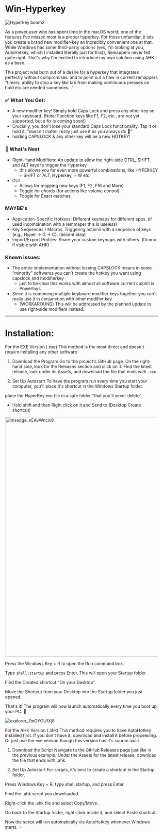 # Win-Hyperkey

![Hyperkey boom2](https://github.com/user-attachments/assets/957f22dc-c990-4216-a3ac-48b60db3394c)

As a power user who has spent time in the macOS world, one of the features I've missed most is a proper hyperkey. For those unfamiliar, it lets you create a brand new modifier-key an incredibly convenient one at that. While Windows has some third-party options (yes, I'm looking at you, AutoHotkey, which I installed literally just for this)), Remappers never felt quite right. That's why I'm excited to introduce my own solution using AHK as a base.

This project was born out of a desire for a hyperkey that integrates perfectly without compromises. and to point out a flaw in current remappers "timers, ability to stop a key like tab from making continuous presses on hold etc are needed sometimes..."

### ✅ What You Get:
  - A new modifier key! Simply hold Caps Lock and press any other key on your keyboard. (Note: Function keys like F1, F2, etc., are not yet supported, but a fix is coming soon!)
  - Crucially, you don't lose your standard Caps Lock functionality. Tap it or hold it, "doesn't matter really just use it as you always do 🥳"
  - holding CAPSLOCK & any other key will be a new HOTKEY!

### 🔰 What's Next

  - Right-Hand Modifiers: An update to allow the right-side CTRL, SHIFT, and ALT keys to trigger the Hyperkey
    - this allows you for even more powerful combinations, like HYPERKEY + SHIFT or ALT, Hyperkey, + W etc. 
  - GUI
    - Allows for mapping new keys (F1, F2, F16 and More)
    - Toggle for chords (for actions like volume control).
    - Toogle for Exact matches
   
### MAYBE's
 - Application-Specific Hotkeys: Different keymaps for different apps. (if used incombination with a remmaper this is useless)
 - Key Sequences / Macros: Triggering actions with a sequence of keys (e.g., Hyper -> G -> C). (decent idea)
 - Import/Export Profiles: Share your custom keymaps with others. (Donno if viable with AHK)


### Known issues:
  - The entire implementation without loseing CAPSLOCK means in some "minority" softwares you can't create the hotkey you want using capslock and modifierkey
    - just to be clear this works with almost all software current culplrit is Powertoys
  - Since it is combining multiple keyboard modifier keys together you can't really use it in conjunction with other modifier key
    - (WORKAROUND) This will be addressed by the planned update to use right-side modifiers instead.
---
# Installation:

For the EXE Version (.exe)
This method is the most direct and doesn't require installing any other software.

1. Download the Program
Go to the project's GitHub page. On the right-hand side, look for the Releases section and click on it. Find the latest release, look under its Assets, and download the file that ends with `.exe`.

2. Set Up Autostart
To have the program run every time you start your computer, you'll place it's shortcut in the Windows Startup folder.

place the HyperKey.exe file in a safe folder "that you'll never delete"
  - Hold shift and then Right click on it and Send to (Desktop Create shortcut) 

<img width="538" height="790" alt="msedge_nEAvWncix9" src="https://github.com/user-attachments/assets/5e5058f8-0378-43d2-ab11-2b4097c1f643" />


Press the Windows Key + R to open the Run command box.

Type `shell:startup` and press Enter. This will open your Startup folder.

Find the Created shortcut "On your Desktop".

Move the Shortcut from your Desktop into the Startup folder you just opened.

That's it! The program will now launch automatically every time you boot up your PC. 🚀

![explorer_7mOYOUfXj8](https://github.com/user-attachments/assets/c24b75f9-7ead-427b-b490-7a9bdc8673f3)

For the AHK Version (.ahk)
This method requires you to have AutoHotkey installed first. If you don't have it, download and install it before proceeding.
Or just use the exe verison though this version has it's source avail

1. Download the Script
Navigate to the GitHub Releases page just like in the previous example. Under the Assets for the latest release, download the file that ends with .ahk.

2. Set Up Autostart
For scripts, it's best to create a shortcut in the Startup folder.

Press Windows Key + R, type shell:startup, and press Enter.

Find the .ahk script you downloaded.

Right-click the .ahk file and select Copy/Move.

Go back to the Startup folder, right-click inside it, and select Paste shortcut.

Now the script will run automatically via AutoHotkey whenever Windows starts. ✨


